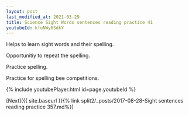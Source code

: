 ```yaml
---
layout: post
last_modified_at: 2021-03-29
title: Science Sight Words sentences reading practice 41
youtubeId: kfuNWy6SdkY
---
```

 
 
Helps to learn sight words and their spelling.

Opportunitiy to repeat the spelling. 

Practice spelling. 
 
Practice for spelling bee competitions. 
 
{% include youtubePlayer.html id=page.youtubeId %}
 
 

[Next]({{ site.baseurl }}{% link  split2/_posts/2017-08-28-Sight sentences reading practice 357.md%})
 
